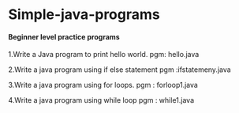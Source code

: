 # Simple-java-programs
####  Beginner level practice programs

1.Write a Java program to print hello world.
pgm: hello.java

2.Write a java program using if else statement
pgm :ifstatemeny.java

3.Write a java program using for loops.
pgm : forloop1.java

4.Write a java program using while loop
pgm : while1.java
